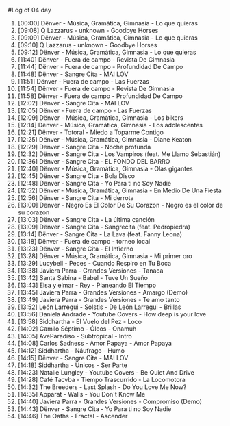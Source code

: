 #Log of 04 day

1. [00:00] Dënver - Música, Gramática, Gimnasia - Lo que quieras
1. [09:08] Q Lazzarus - unknown - Goodbye Horses
1. [09:09] Dënver - Música, Gramática, Gimnasia - Lo que quieras
1. [09:10] Q Lazzarus - unknown - Goodbye Horses
1. [09:12] Dënver - Música, Gramática, Gimnasia - Lo que quieras
1. [11:40] Dënver - Fuera de campo - Revista De Gimnasia
1. [11:44] Dënver - Fuera de campo - Profundidad De Campo
1. [11:48] Dënver - Sangre Cita - MAI LOV
1. [11:51] Dënver - Fuera de campo - Las Fuerzas
1. [11:54] Dënver - Fuera de campo - Revista De Gimnasia
1. [11:58] Dënver - Fuera de campo - Profundidad De Campo
1. [12:02] Dënver - Sangre Cita - MAI LOV
1. [12:05] Dënver - Fuera de campo - Las Fuerzas
1. [12:09] Dënver - Música, Gramática, Gimnasia - Los bikers
1. [12:14] Dënver - Música, Gramática, Gimnasia - Los adolescentes
1. [12:21] Dënver - Totoral - Miedo a Toparme Contigo
1. [12:25] Dënver - Música, Gramática, Gimnasia - Diane Keaton
1. [12:29] Dënver - Sangre Cita - Noche profunda
1. [12:32] Dënver - Sangre Cita - Los Vampiros (feat. Me Llamo Sebastián)
1. [12:36] Dënver - Sangre Cita - EL FONDO DEL BARRO
1. [12:40] Dënver - Música, Gramática, Gimnasia - Olas gigantes
1. [12:45] Dënver - Sangre Cita - Bola Disco
1. [12:48] Dënver - Sangre Cita - Yo Para ti no Soy Nadie
1. [12:52] Dënver - Música, Gramática, Gimnasia - En Medio De Una Fiesta
1. [12:56] Dënver - Sangre Cita - Mi derrota
1. [13:00] Dënver - Negro Es El Color De Su Corazon - Negro es el color de su corazon
1. [13:03] Dënver - Sangre Cita - La última canción
1. [13:09] Dënver - Sangre Cita - Sangrecita (feat. Pedropiedra)
1. [13:14] Dënver - Sangre Cita - La Lava (feat. Fanny Leona)
1. [13:18] Dënver - Fuera de campo - torneo local
1. [13:23] Dënver - Sangre Cita - El Infierno
1. [13:28] Dënver - Música, Gramática, Gimnasia - Mi primer oro
1. [13:29] Lucybell - Peces - Cuando Respiro en Tu Boca
1. [13:38] Javiera Parra - Grandes Versiones - Tanaca
1. [13:42] Santa Sabina - Babel - Tuve Un Sueño
1. [13:43] Elsa y elmar - Rey - Planeando El Tiempo
1. [13:45] Javiera Parra - Grandes Versiones - Amargo (Demo)
1. [13:49] Javiera Parra - Grandes Versiones - Te amo tanto
1. [13:52] León Larregui - Solstis - De León Larregui - Brillas
1. [13:56] Daniela Andrade - Youtube Covers - How deep is your love
1. [13:58] Siddhartha - El Vuelo del Pez - Loco
1. [14:02] Camilo Séptimo - Óleos - Onamuh
1. [14:05] AveParadiso - Subtropical - Intro
1. [14:08] Carlos Sadness - Amor Papaya - Amor Papaya
1. [14:12] Siddhartha - Náufrago - Humo
1. [14:15] Dënver - Sangre Cita - MAI LOV
1. [14:18] Siddhartha - Únicos - Ser Parte
1. [14:23] Natalie Lungley - Youtube Covers - Be Quiet And Drive
1. [14:28] Café Tacvba - Tiempo Trascurrido - La Locomotora
1. [14:32] The Breeders - Last Splash - Do You Love Me Now?
1. [14:35] Apparat - Walls - You Don´t Know Me
1. [14:40] Javiera Parra - Grandes Versiones - Compromiso (Demo)
1. [14:43] Dënver - Sangre Cita - Yo Para ti no Soy Nadie
1. [14:46] The Oaths - Fractal - Ascender
